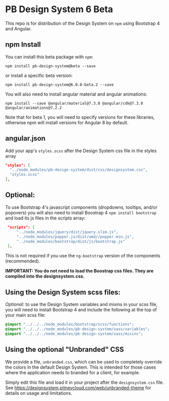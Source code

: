 # PB Design System 6 Beta

This repo is for distribution of the Design System on `npm` using Bootstrap 4 and Angular.

## npm Install

You can install this beta package with `npm`:

```shell
npm install pb-design-system@beta --save
```

or install a specific beta version:

```shell
npm install pb-design-system@6.0.0-beta.2 --save
```
You will also need to install angular material and angular animations:

```shell
npm install --save @angular/material@7.3.0 @angular/cdk@7.3.0 @angular/animations@7.2.2
```
Note that for beta 1, you will need to specify versions for these libraries, otherwise npm will install versions for Angular 8 by default.

## angular.json

Add your app's `styles.scss` after the Design System css file in the styles array

```json
"styles": [
  "../node_modules/pb-design-system/dist/css/designsystem.css",
  "styles.scss"
],
```

## Optional: 

To use Bootstrap 4's javascript components (dropdowns, tooltips, and/or popovers) you will also need to install Boostrap 4 `npm install bootstrap` and load its js files in the scripts array:

```json
 "scripts": [
     "../node_modules/jquery/dist/jquery.slim.js",
     "../node_modules/popper.js/dist/umd//popper.min.js",
     "../node_modules/bootstrap/dist/js/bootstrap.js"
 ],
```

This is not required if you use the `ng-bootstrap` version of the components (recommended).

**IMPORTANT: You do not need to load the Boostrap css files. They are compiled into the designsystem.css.**

## Using the Design System scss files:

_Optional_: to use the Design System variables and mixins in your scss file, you will need to install Bootstrap 4 and include the following at the top of your main scss file:

```scss
@import "../../../node_modules/bootstrap/scss/functions";
@import "../../../node_modules/pb-design-system/sass/variables";
@import "../../../node_modules/pb-design-system/sass/mixins";
```

## Using the optional "Unbranded" CSS

We provide a file, `unbranded.css`, which can be used to completely override the colors in the default Design System. This is intended for those cases where the application needs to branded for a client, for example.

Simply edit this file and load it in your project after the `designsystem.css` file. See https://designsystem.pitneycloud.com/web/unbranded-theme for details on usage and limitations.
